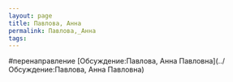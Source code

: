 ```yaml
---
layout: page
title: Павлова, Анна
permalink: Павлова,_Анна
tags: 
---
```

#перенаправление [Обсуждение:Павлова, Анна Павловна](../Обсуждение:Павлова, Анна Павловна)